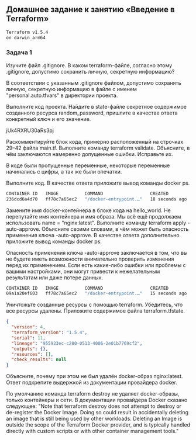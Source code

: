 ## Домашнее задание к занятию «Введение в Terraform»


```bash
Terraform v1.5.4
on darwin_arm64
```

### Задача 1

Изучите файл .gitignore. В каком terraform-файле, согласно этому .gitignore, допустимо сохранить личную, секретную информацию?

В соответствии с указанным .gitignore файлом, допустимо сохранять личную, секретную информацию в файле с именем "personal.auto.tfvars" в директории проекта. 

Выполните код проекта. Найдите в state-файле секретное содержимое созданного ресурса random_password, пришлите в качестве ответа конкретный ключ и его значение.

jUk4RXRU30aRs3pj

Раскомментируйте блок кода, примерно расположенный на строчках 29–42 файла main.tf. Выполните команду terraform validate. Объясните, в чём заключаются намеренно допущенные ошибки. Исправьте их.

В коде были пропущенные переменные, некоторые переменные начинались с цифры, а так же были опечатки.

Выполните код. В качестве ответа приложите вывод команды docker ps.

```bash
CONTAINER ID   IMAGE          COMMAND                  CREATED          STATUS          PORTS                  NAMES
236dcd6a4d70   ff78c7a65ec2   "/docker-entrypoint.…"   18 seconds ago   Up 16 seconds   0.0.0.0:8000->80/tcp   example_jUk4RXRU30aRs3pj
```

Замените имя docker-контейнера в блоке кода на hello_world. Не перепутайте имя контейнера и имя образа. Мы всё ещё продолжаем использовать name = "nginx:latest". Выполните команду terraform apply -auto-approve. Объясните своими словами, в чём может быть опасность применения ключа  -auto-approve. В качестве ответа дополнительно приложите вывод команды docker ps.

Опасность применения ключа -auto-approve заключается в том, что вы не будете иметь возможности внимательно проверить изменения перед их применением. Если есть какие-либо ошибки или проблемы с вашими настройками, они могут привести к нежелательным результатам или даже потере данных.

```bash
CONTAINER ID   IMAGE          COMMAND                  CREATED          STATUS          PORTS                  NAMES
09a1a20ef603   ff78c7a65ec2   "/docker-entrypoint.…"   15 seconds ago   Up 15 seconds   0.0.0.0:8000->80/tcp   hello_world.
```

Уничтожьте созданные ресурсы с помощью terraform. Убедитесь, что все ресурсы удалены. Приложите содержимое файла terraform.tfstate.


```json
{
  "version": 4,
  "terraform_version": "1.5.4",
  "serial": 11,
  "lineage": "955923ec-c280-0513-4006-2e01b7769cf2",
  "outputs": {},
  "resources": [],
  "check_results": null
}
```

Объясните, почему при этом не был удалён docker-образ nginx:latest. Ответ подкрепите выдержкой из документации провайдера docker.

По умолчанию команда terraform destroy не удаляет docker-образы, только контейнеры и сети. В документации провайдера Docker сказано следующее: "Note that terraform destroy does not attempt to destroy or de-register the Docker Image. Doing so could result in accidentally deleting an image that is still being used by other workloads. Deleting an Image is outside the scope of the Terraform Docker provider, and is typically handled directly with custom scripts or with other container management tools."